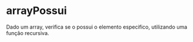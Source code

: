 # arrayPossui

Dado um array, verifica se o possui o elemento especifico, utilizando uma função recursiva.
